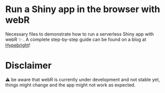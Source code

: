 # Run a Shiny app in the browser with webR

Necessary files to demonstrate how to run a serverless Shiny app with webR ✨ . A complete step-by-step guide can be found on a blog at [Hypebright](https://hypebright.nl/index.php/2023/07/20/run-a-shiny-app-in-the-browser-with-webr/)!

# Disclaimer
⚠️ be aware that webR is currently under development and not stable yet, things might change and the app might not work as expected.
